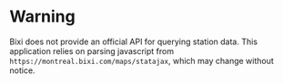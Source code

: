 # Warning

Bixi does not provide an official API for querying station data. This application
relies on parsing javascript from `https://montreal.bixi.com/maps/statajax`,
which may change without notice.